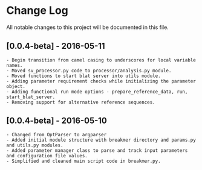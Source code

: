 # Change Log
All notable changes to this project will be documented in this file.

## [0.0.4-beta] - 2016-05-11
    - Begin transition from camel casing to underscores for local variable names.
    - Moved sv_processor.py code to processor/analysis.py module.
    - Moved functions to start blat server into utils module.
    - Adding parameter requirement checks while initializing the parameter object.
    - Adding functional run mode options - prepare_reference_data, run, start_blat_server.
    - Removing support for alternative reference sequences.

## [0.0.4-beta] - 2016-05-10
    - Changed from OptParser to argparser
    - Added initial module structure with breakmer directory and params.py and utils.py modules.
    - Added parameter manager class to parse and track input parameters and configuration file values.
    - Simplified and cleaned main script code in breakmer.py.
